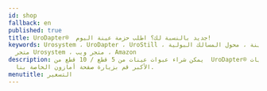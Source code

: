 ```yaml
---
id: shop
fallback: en
published: true
title: UroDapter®  جديد بالنسبة لك؟ اطلب حزمة عينة اليوم!
keywords: Urosystem ، UroDapter ، UroStill ، حزمة عينة ، محول المسالك البولية ،
  متجر Urosystem ، متجر ويب ، Amazon
description: يمكن شراء عبوات عينات من 5 قطع / 10 قطع من  UroDapter® هنا. للكميات
  الأكبر قم بزيارة صفحة أمازون الخاصة بنا.
menutitle: التسعير
---
```

